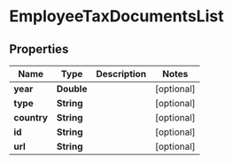 

# EmployeeTaxDocumentsList


## Properties

| Name | Type | Description | Notes |
|------------ | ------------- | ------------- | -------------|
|**year** | **Double** |  |  [optional] |
|**type** | **String** |  |  [optional] |
|**country** | **String** |  |  [optional] |
|**id** | **String** |  |  [optional] |
|**url** | **String** |  |  [optional] |



